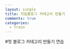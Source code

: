 ```yaml
---
layout: single
title: 지킬블로그 카테고리 만들기
comments: true
categories: 
  - train
---
```


#첫 블로그
카테고리 만들기 연습
